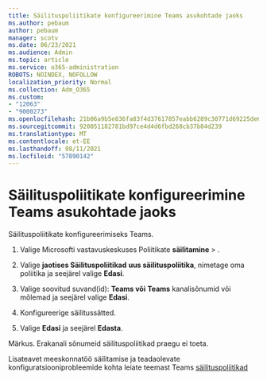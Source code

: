 ```yaml
---
title: Säilituspoliitikate konfigureerimine Teams asukohtade jaoks
ms.author: pebaum
author: pebaum
manager: scotv
ms.date: 06/23/2021
ms.audience: Admin
ms.topic: article
ms.service: o365-administration
ROBOTS: NOINDEX, NOFOLLOW
localization_priority: Normal
ms.collection: Adm_O365
ms.custom:
- "12063"
- "9000273"
ms.openlocfilehash: 21b06a9b5e836fa83f4d37617857eabb6289c30771d69225de662415d513d720
ms.sourcegitcommit: 920051182781bd97ce4d4d6fbd268cb37b84d239
ms.translationtype: MT
ms.contentlocale: et-EE
ms.lasthandoff: 08/11/2021
ms.locfileid: "57890142"
---
```

# <a name="configure-retention-policies-for-teams-locations"></a>Säilituspoliitikate konfigureerimine Teams asukohtade jaoks

Säilituspoliitikate konfigureerimiseks Teams.

1. Valige Microsofti vastavuskeskuses Poliitikate **säilitamine**  >  .

1. Valige **jaotises Säilituspoliitikad** **uus säilituspoliitika**, nimetage oma poliitika ja seejärel valige **Edasi**.

1. Valige soovitud suvand(id): **Teams või** **Teams** kanalisõnumid või mõlemad ja seejärel valige **Edasi**.

1. Konfigureerige säilitussätted. 

1. Valige **Edasi** ja seejärel **Edasta**.

Märkus. Erakanali sõnumeid säilituspoliitikad praegu ei toeta.

Lisateavet meeskonnatöö säilitamise ja teadaolevate konfiguratsiooniprobleemide kohta leiate teemast Teams [säilituspoliitikad](https://docs.microsoft.com/microsoft-365/compliance/create-retention-policies#retention-policy-for-teams-locations)

